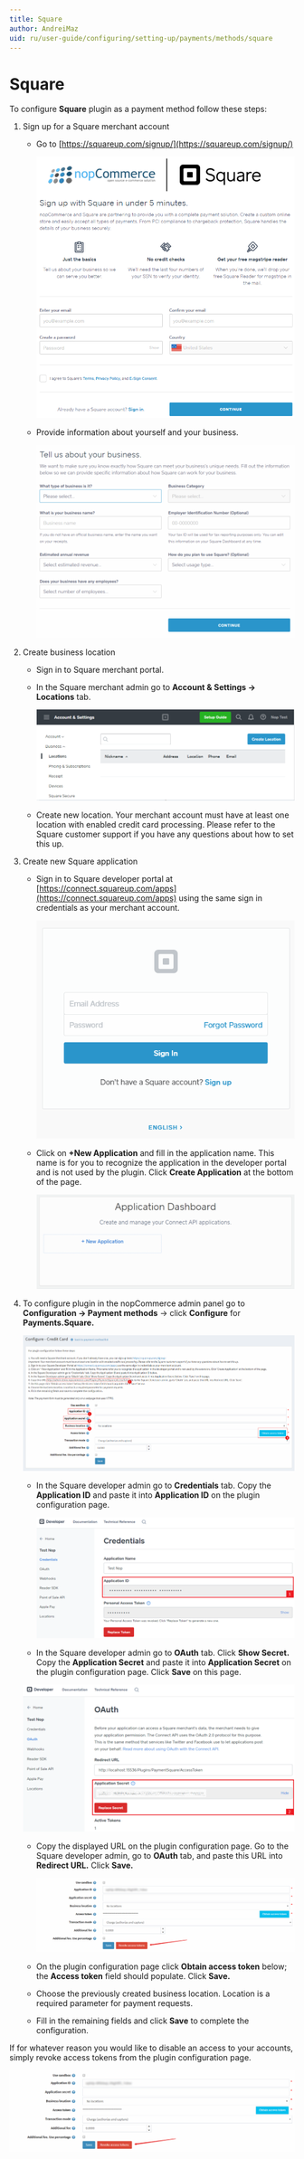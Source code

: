 ```yaml
---
title: Square
author: AndreiMaz
uid: ru/user-guide/configuring/setting-up/payments/methods/square
---
```

# Square

To configure **Square** plugin as a payment method follow these steps:

1. Sign up for a Square merchant account
    * Go to [https://squareup.com/signup/](https://squareup.com/signup/)

        ![SquareSignUp1](_static/square/squareSignUp1.png)
    * Provide information about yourself and your business.

        ![SquareSignUp2](_static/square/squareSignUp2.png)
1. Create business location

    * Sign in to Square merchant portal.
    * In the Square merchant admin go to **Account & Settings → Locations** tab.

        ![SquareSignUp3](_static/square/squareSignUp3.png)
    * Create new location. Your merchant account must have at least one location with enabled credit card processing. Please refer to the Square customer support if you have any questions about how to set this up.

1. Create new Square application

    * Sign in to Square developer portal at [https://connect.squareup.com/apps](https://connect.squareup.com/apps) using the same sign in credentials as your merchant account.

        ![SquareSignUp4](_static/square/squareSignUp4.png)
    * Click on **+New Application** and fill in the application name. This name is for you to recognize the application in the developer portal and is not used by the plugin. Click **Create Application** at the bottom of the page.

        ![SquareSignUp5](_static/square/squareSignUp5.png)

1. To configure plugin in the nopCommerce admin panel go to **Configuration → Payment methods** → click **Configure** for **Payments.Square.**

    ![Squareplugin1](_static/square/Squareplugin1.png)
    * In the Square developer admin go to **Credentials** tab. Copy the **Application ID** and paste it into **Application ID** on the plugin configuration page.

        ![Squareplugin2](_static/square/Squareplugin2.png)
    * In the Square developer admin go to **OAuth** tab. Click **Show Secret.** Copy the **Application Secret** and paste it into **Application Secret** on the plugin configuration page. Click **Save** on this page.

     ![Squareplugin3](_static/square/Squareplugin3.png)
    * Copy the displayed URL on the plugin configuration page. Go to the Square developer admin, go to **OAuth** tab, and paste this URL into **Redirect URL.** Click **Save.**

        ![Squareplugin4](_static/square/Squareplugin4.png)
    * On the plugin configuration page click **Obtain access token** below; the **Access token** field should populate. Click **Save.**
    * Choose the previously created business location. Location is a required parameter for payment requests.
    * Fill in the remaining fields and click **Save** to complete the configuration.

 If for whatever reason you would like to disable an access to your accounts, simply revoke access tokens from the plugin configuration page.

 ![Squareplugin5](_static/square/Squareplugin5.png)

